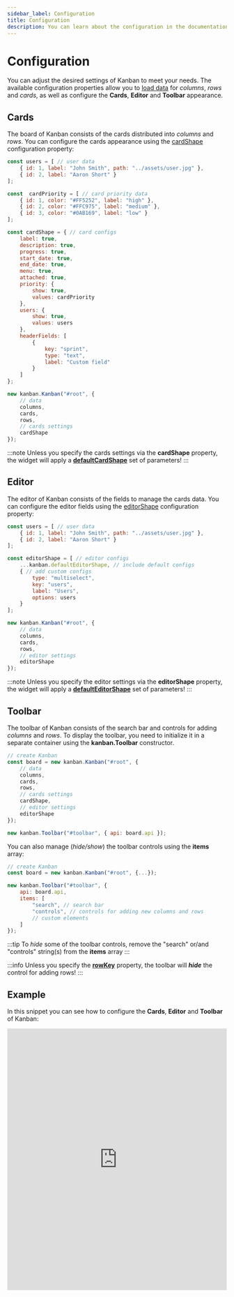 ```yaml
---
sidebar_label: Configuration
title: Configuration
description: You can learn about the configuration in the documentation of the DHTMLX JavaScript Kanban library. Browse developer guides and API reference, try out code examples and live demos, and download a free 30-day evaluation version of DHTMLX Kanban.
---
```


# Configuration

You can adjust the desired settings of Kanban to meet your needs. The available configuration properties allow you to [load data](./working_with_data.md) for *columns*, *rows* and *cards*, as well as configure the **Cards**, **Editor** and **Toolbar** appearance.

## Cards

The board of Kanban consists of the cards distributed into *columns* and *rows*. You can configure the cards appearance using the [cardShape](api/config/js_kanban_cardshape_config.md) configuration property:

~~~jsx {12-35,43}
const users = [ // user data
    { id: 1, label: "John Smith", path: "../assets/user.jpg" },
    { id: 2, label: "Aaron Short" }
];

const  cardPriority = [ // card priority data
    { id: 1, color: "#FF5252", label: "high" },
    { id: 2, color: "#FFC975", label: "medium" },
    { id: 3, color: "#0AB169", label: "low" }
];

const cardShape = { // card configs
    label: true,
    description: true,
    progress: true,
    start_date: true,
    end_date: true,
    menu: true,
    attached: true,
    priority: {
        show: true,
        values: cardPriority
    },
    users: {
        show: true,
        values: users
    },
    headerFields: [
        {
            key: "sprint",
            type: "text",
            label: "Custom field"
        }
    ]
};

new kanban.Kanban("#root", {
	// data
	columns,
	cards,
	rows,
	// cards settings
	cardShape
});
~~~

:::note
Unless you specify the cards settings via the **cardShape** property, the widget will apply a [**defaultCardShape**](api/config/js_kanban_cardshape_config.md#default-config) set of parameters!
:::

## Editor

The editor of Kanban consists of the fields to manage the cards data. You can configure the editor fields using the [editorShape](api/config/js_kanban_editorshape_config.md) configuration property:

~~~jsx {6-14,22}
const users = [ // user data
	{ id: 1, label: "John Smith", path: "../assets/user.jpg" },
	{ id: 2, label: "Aaron Short" }
];

const editorShape = [ // editor configs
	...kanban.defaultEditorShape, // include default configs
	{ // add custom configs
	    type: "multiselect",
	    key: "users",
	    label: "Users",
	    options: users
	}
];

new kanban.Kanban("#root", {
	// data
	columns,
	cards,
	rows,
	// editor settings
	editorShape
});
~~~

:::note
Unless you specify the editor settings via the **editorShape** property, the widget will apply a [**defaultEditorShape**](api/config/js_kanban_editorshape_config.md#default-config) set of parameters!
:::

## Toolbar

The toolbar of Kanban consists of the search bar and controls for adding *columns* and *rows*. To display the toolbar, you need to initialize it in a separate container using the **kanban.Toolbar** constructor.

~~~jsx {13}
// create Kanban
const board = new kanban.Kanban("#root", {
	// data
	columns,
	cards,
	rows,
	// cards settings
	cardShape,
	// editor settings
	editorShape
});

new kanban.Toolbar("#toolbar", { api: board.api });
~~~

You can also manage (*hide/show*) the toolbar controls using the **items** array:

~~~jsx {6-10}
// create Kanban
const board = new kanban.Kanban("#root", {...});

new kanban.Toolbar("#toolbar", {
	api: board.api,
	items: [
		"search", // search bar
		"controls", // controls for adding new columns and rows
		// custom elements
	]
});
~~~

:::tip
To *hide* some of the toolbar controls, remove the "search" or/and "controls" string(s) from the **items** array
:::

:::info
Unless you specify the [**rowKey**](api/config/js_kanban_rowkey_config.md) property, the toolbar will ***hide*** the  control for adding rows!
:::

## Example

In this snippet you can see how to configure the **Cards**, **Editor** and **Toolbar** of Kanban:

<iframe src="https://snippet.dhtmlx.com/5hcx01h4?mode=js" frameborder="0" class="snippet_iframe" width="100%" height="600"></iframe>
